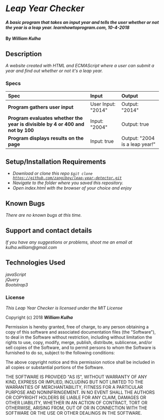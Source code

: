 # _Leap Year Checker_

#### _A basic program that takes an input year and tells the user whether or not the year is a leap year. learnhowtoprogram.com, 10-4-2018_

#### By _**William Kulha**_

## Description

_A website created with HTML and ECMAScript where a user can submit a year and find out whether or not it's a leap year._

### Specs
| Spec | Input | Output |
| :-------------     | :------------- | :------------- |
**Program gathers user input** | User Input: "2014" | Output: "2014" |
**Program evaluates whether the year is divisible by 4 or 400 and not by 100** | Input: "2004" | Output: true |
**Program displays results on the page** | Input: true | Output: "2004 is a leap year!" |

## Setup/Installation Requirements

* _Download or clone this repo <code>$git clone https://github.com/zangiboy/leap-year-detector.git</code>_
* _Navigate to the folder where you saved this repository._
* _Open index.html with the browser of your choice and enjoy_


## Known Bugs

_There are no known bugs at this time._

## Support and contact details

_If you have any suggestions or problems, shoot me an email at kulha.william@gmail.com_

## Technologies Used

_javaScript_\
_jQuery_\
_Bootstrap3_

### License

*This Leap Year Checker is licensed under the MIT License*

Copyright (c) 2018 **_William Kulha_**

Permission is hereby granted, free of charge, to any person obtaining a copy of this software and associated documentation files (the "Software"), to deal in the Software without restriction, including without limitation the rights to use, copy, modify, merge, publish, distribute, sublicense, and/or sell copies of the Software, and to permit persons to whom the Software is furnished to do so, subject to the following conditions:

The above copyright notice and this permission notice shall be included in all copies or substantial portions of the Software.

THE SOFTWARE IS PROVIDED "AS IS", WITHOUT WARRANTY OF ANY KIND, EXPRESS OR IMPLIED, INCLUDING BUT NOT LIMITED TO THE WARRANTIES OF MERCHANTABILITY, FITNESS FOR A PARTICULAR PURPOSE AND NONINFRINGEMENT. IN NO EVENT SHALL THE AUTHORS OR COPYRIGHT HOLDERS BE LIABLE FOR ANY CLAIM, DAMAGES OR OTHER LIABILITY, WHETHER IN AN ACTION OF CONTRACT, TORT OR OTHERWISE, ARISING FROM, OUT OF OR IN CONNECTION WITH THE SOFTWARE OR THE USE OR OTHER DEALINGS IN THE SOFTWARE.
